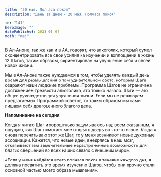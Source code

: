 ```yaml
---
title: "20 мая. Полчаса покоя"
description: "День за Днем - 20 мая. Полчаса покоя"

id: "141"
heroImage: ""
datePublished: 2023-05-04
moth: "maj"
---
```


В Ал-Аноне, так же как и в АА, говорят, что алкоголик, который сумел
сконцентрировать все свои усилия на изучении и воплощении в жизнь 12 Шагов,
таким образом, сориентирован на улучшение себя и своей новой жизни.

Мы в Ал-Аноне также нуждаемся в том, чтобы уделять каждый день время для
размышления о том удивительном свете, которым Шаги озараяют наши людские
проблемы. Программа Шагов не ограничена достижением трезвости алкоголика, это
только начало. Шаги — это общее руководство для улучшения жизни. Если мы не
реализуем предлагаемых Программой советов, то таким образом мы сами лишаем
себя драгоценного благого дела.

**Напоминание на сегодня**

Когда я читаю Шаг и хорошенько задумываюсь над всем сказанным, я ощущаю, как
Шаг помогает мне открыть дверь во что-то новое. Когда я снова перечитываю этот
же Шаг, то у меня возникают новые духовные ассоциации. Кажется, что новые
идеи, внедряясь в наш мозг, откапывают там замечательные нерастраченные
возможности для благих свершений во всех наших связях с внешним миром.

«Если у меня найдётся всего полчаса покоя в течение каждого дня, я должна
посвятить это время изучению Шагов, чтобы они прочно стали основной частью
моего образа мышления».
